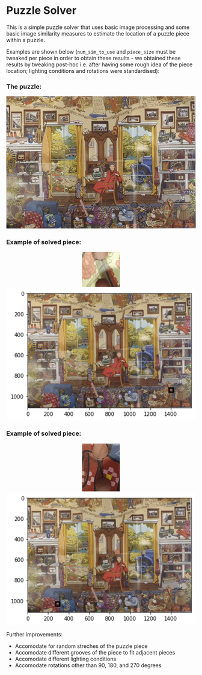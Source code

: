 # Puzzle Solver

This is a simple puzzle solver that uses basic image processing and some basic image similarity measures to estimate the location of a puzzle piece within a puzzle.

Examples are shown below (`num_sim_to_use` and `piece_size` must be tweaked per piece in order to obtain these results - we obtained these results by tweaking post-hoc i.e. after having some rough idea of the piece location; lighting conditions and rotations were standardised):

### The puzzle:
![](puzzle_pic_1.jpg)

### Example of solved piece:
<p align="middle">
  <img src="piece_1.jpg" width="100" />
  <img src="piece_1_puzzle.png" width="500" /> 
</p>

### Example of solved piece:
<p align="middle">
  <img src="piece_3.jpg" width="100" />
  <img src="piece_3_puzzle.png" width="500" /> 
</p>

Further improvements:
- Accomodate for random streches of the puzzle piece
- Accomodate different grooves of the piece to fit adjacent pieces
- Accomodate different lighting conditions
- Accomodate rotations other than 90, 180, and 270 degrees
